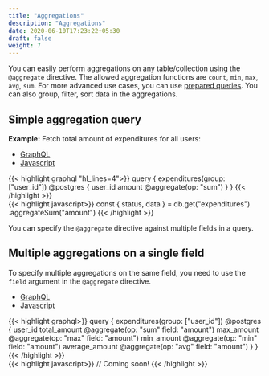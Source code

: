 ```yaml
---
title: "Aggregations"
description: "Aggregations"
date: 2020-06-10T17:23:22+05:30
draft: false
weight: 7
---
```



You can easily perform aggregations on any table/collection using the `@aggregate` directive. The allowed aggregation functions are `count`, `min`, `max`, `avg`, `sum`. For more advanced use cases, you can use [prepared queries](/storage/database/prepared-queries). You can also group, filter, sort data in the aggregations.

## Simple aggregation query

**Example:** Fetch total amount of expenditures for all users:

<div class="row tabs-wrapper">
  <div class="col s12" style="padding:0">
    <ul class="tabs">
      <li class="tab col s2"><a class="active" href="#aggregations-graphql">GraphQL</a></li>
      <li class="tab col s2"><a href="#aggregations-js">Javascript</a></li>
    </ul>
  </div>
  <div id="aggregations-graphql" class="col s12" style="padding:0">
{{< highlight graphql "hl_lines=4">}}
query {
  expenditures(group: ["user_id"]) @postgres {
    user_id
    amount @aggregate(op: "sum")
  }
}
{{< /highlight >}}
  </div>
  <div id="aggregations-js" class="col s12" style="padding:0">
{{< highlight javascript>}}
const { status, data } = db.get("expenditures")
    .aggregateSum("amount")
{{< /highlight >}}  
  </div>
</div>

You can specify the `@aggregate` directive against multiple fields in a query.

## Multiple aggregations on a single field

To specify multiple aggregations on the same field, you need to use the `field` argument in the `@aggregate` directive.

<div class="row tabs-wrapper">
  <div class="col s12" style="padding:0">
    <ul class="tabs">
      <li class="tab col s2"><a class="active" href="#aggregations-group-by-graphql">GraphQL</a></li>
      <li class="tab col s2"><a href="#aggregations-group-by-js">Javascript</a></li>
    </ul>
  </div>
  <div id="aggregations-group-by-graphql" class="col s12" style="padding:0">
{{< highlight graphql>}}
query {
  expenditures(group: ["user_id"]) @postgres {
    user_id
    total_amount @aggregate(op: "sum" field: "amount")
    max_amount @aggregate(op: "max" field: "amount")
    min_amount @aggregate(op: "min" field: "amount")
    average_amount @aggregate(op: "avg" field: "amount")
  }
}
{{< /highlight >}}
  </div>
  <div id="aggregations-group-by-js" class="col s12" style="padding:0">
{{< highlight javascript>}}
// Coming soon!
{{< /highlight >}}  
  </div>
</div>